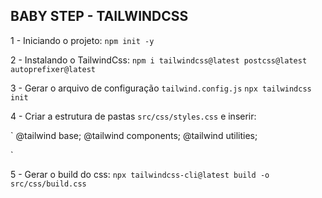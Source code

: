 ## BABY STEP - TAILWINDCSS

1 - Iniciando o projeto:
`npm init -y`

2 - Instalando o TailwindCss:
`npm i tailwindcss@latest postcss@latest autoprefixer@latest`

3 - Gerar o arquivo de configuração `tailwind.config.js`
`npx tailwindcss init`

4 - Criar a estrutura de pastas `src/css/styles.css` e inserir:

`
@tailwind base;
@tailwind components;
@tailwind utilities;

`

5 - Gerar o build do css:
`npx tailwindcss-cli@latest build -o src/css/build.css`
